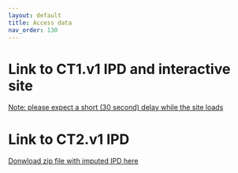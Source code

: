 ```yaml
---
layout: default
title: Access data
nav_order: 130
--- 
```

# Link to CT1.v1 IPD and interactive site 
[Note: please expect a short (30 second) delay while the site loads](https://labsyspharm.shinyapps.io/hmsclinical/)

# Link to CT2.v1 IPD 
[Donwload zip file with imputed IPD here](https://www.dropbox.com/sh/ourqmmh0l5uzmux/AADtmydISik-jXCmR0RDvfPLa?dl=1)
